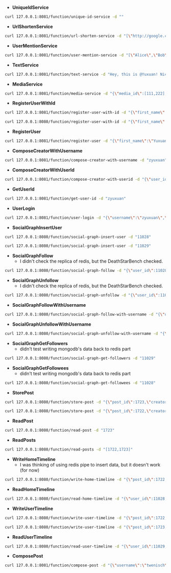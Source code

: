 - <strong>UniqueIdService</strong>

```bash
curl 127.0.0.1:8081/function/unique-id-service -d ""
```

- <strong>UrlShortenService</strong>

```bash
curl 127.0.0.1:8081/function/url-shorten-service -d "[\"http://google.com\",\"http://kate0115.net\"]"
```

- <strong>UserMentionService</strong>

```bash
curl 127.0.0.1:8081/function/user-mention-service -d "[\"Alice\",\"Bob\"]"
```

- <strong>TextService</strong>

```bash
curl 127.0.0.1:8081/function/text-service -d "Hey, this is @Yuxuan! Nice to meet you and welcome to my personal web: https://kate0115.net @twenisch"
```

- <strong>MediaService</strong>

```bash
curl 127.0.0.1:8081/function/media-service -d "{\"media_id\":[111,222],\"media_type\":[\"png\",\"jpg\"]}"
```

- <strong>RegisterUserWithId</strong>

```bash
curl 127.0.0.1:8081/function/register-user-with-id -d "{\"first_name\":\"Tom\",\"last_name\":\"Wenisch\",\"username\":\"twenisch\",\"password\":\"umichandgoogle\",\"user_id\":11028}"
```

```bash
curl 127.0.0.1:8080/function/register-user-with-id -d "{\"first_name\":\"Todd\",\"last_name\":\"Austin\",\"username\":\"todda\",\"password\":\"uwandupenn\",\"user_id\":11029}"
```

- <strong>RegisterUser</strong>

```bash
curl 127.0.0.1:8081/function/register-user -d "{\"first_name\":\"Yuxuan\",\"last_name\":\"Zhang\",\"username\":\"zyuxuan\",\"password\":\"umichandupenn\"}"
```

- <strong>ComposeCreatorWithUsername</strong>

```bash
curl 127.0.0.1:8081/function/compose-creator-with-username -d "zyuxuan"
```

- <strong>ComposeCreatorWithUserId</strong>

```bash
curl 127.0.0.1:8081/function/compose-creator-with-userid -d "{\"user_id\":11028,\"username\":\"twenisch\"}"
```

- <strong>GetUserId</strong>

```bash
curl 127.0.0.1:8081/function/get-user-id -d "zyuxuan"
```

- <strong>UserLogin</strong>

```bash
curl 127.0.0.1:8081/function/user-login -d "{\"username\":\"zyuxuan\",\"password\":\"umichandupenn\",\"secret\":\"idon'tknowwhatshouldbesecret\"}"
```

- <strong>SocialGraphInsertUser</strong>

```bash
curl 127.0.0.1:8080/function/social-graph-insert-user -d "11028"
```

```bash
curl 127.0.0.1:8080/function/social-graph-insert-user -d "11029"
```

- <strong>SocialGraphFollow</strong>
  + I didn't check the replica of redis, but the DeathStarBench checked.

```bash
curl 127.0.0.1:8080/function/social-graph-follow -d "{\"user_id\":11028,\"followee_id\":11029}"
```

- <strong>SocialGraphUnfollow</strong>
  + I didn't check the replica of redis, but the DeathStarBench checked.

```bash
curl 127.0.0.1:8080/function/social-graph-unfollow -d "{\"user_id\":11028,\"followee_id\":11029}"
```

- <strong>SocialGraphFollowWithUsername</strong>

```bash
curl 127.0.0.1:8080/function/social-graph-follow-with-username -d "{\"user_name\":\"twenisch\",\"followee_name\":\"todda\"}"
```

- <strong>SocialGraphUnfollowWithUsername</strong>

```bash
curl 127.0.0.1:8080/function/social-graph-unfollow-with-username -d "{\"user_name\":\"twenisch\",\"followee_name\":\"todda\"}"
```

- <strong>SocialGraphGetFollowers</strong>
  + didn't test writing mongodb's data back to redis part

```bash
curl 127.0.0.1:8080/function/social-graph-get-followers -d "11029"
```

- <strong>SocialGraphGetFollowees</strong>
  + didn't test writing mongodb's data back to redis part

```bash
curl 127.0.0.1:8080/function/social-graph-get-followees -d "11028"
```

- <strong>StorePost</strong>

```bash
curl 127.0.0.1:8080/function/store-post -d "{\"post_id\":1723,\"creator\": {\"user_id\":11028,\"username\":\"twenisch\"},\"req_id\":7795,\"text\":\"yesterday once more \",\"user_mentions\": [],\"media\":[],\"urls\":[],\"timestamp\":12343249,\"post_type\":\"POST\"}"
```

```bash
curl 127.0.0.1:8080/function/store-post -d "{\"post_id\":1722,\"creator\": {\"user_id\":11029,\"username\":\"todda\"},\"req_id\":7798,\"text\":\"Hey, this is @todda! Nice to meet you and welcome to my personal web: https://kate0115.net @tomwenisch \",\"user_mentions\": [{\"user_id\":11029,\"username\":\"todda\"},{\"user_id\":11028,\"username\":\"twenisch\"}],\"media\":[],\"urls\":[],\"timestamp\":12343242,\"post_type\":\"POST\"}"
```

- <strong>ReadPost</strong>

```bash
curl 127.0.0.1:8080/function/read-post -d "1723"
```

- <strong>ReadPosts</strong>

```bash
curl 127.0.0.1:8080/function/read-posts -d "[1722,1723]"
```

- <strong>WriteHomeTimeline</strong>
  + I was thinking of using redis pipe to insert data, but it doesn't work (for now)

```bash
curl 127.0.0.1:8080/function/write-home-timeline -d "{\"post_id\":1722,\"user_id\":11029,\"timestamp\":12343242,\"user_mentions_id\":[11028]}"
```

- <strong>ReadHomeTimeline</strong>

```bash
curl 127.0.0.1:8080/function/read-home-timeline -d "{\"user_id\":11028,\"start\":0,\"stop\":1}"
```

- <strong>WriteUserTimeline</strong>

```bash
curl 127.0.0.1:8080/function/write-user-timeline -d "{\"post_id\":1722,\"user_id\":11029,\"timestamp\":12343242}"
```

```bash
curl 127.0.0.1:8080/function/write-user-timeline -d "{\"post_id\":1723,\"user_id\":11028,\"timestamp\":12343249}"
```

- <strong>ReadUserTimeline</strong>

```bash
curl 127.0.0.1:8080/function/read-user-timeline -d "{\"user_id\":11029,\"start\":0,\"stop\":1}"
```

- <strong>ComposePost</strong>

```bash
curl 127.0.0.1:8081/function/compose-post -d "{\"username\":\"twenisch\",\"user_id\":11028,\"text\":\"Hey, this is @twenisch! Nice to meet you and welcome to my personal web: https://eecs.umich.edu/~twenisch @bobk \",\"media_ids\":[],\"media_types\":[],\"post_type\":\"POST\"}"
```
